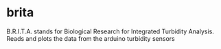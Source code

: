 # brita
B.R.I.T.A. stands for Biological Research for Integrated Turbidity Analysis. 
Reads and plots the data from the arduino turbidity sensors